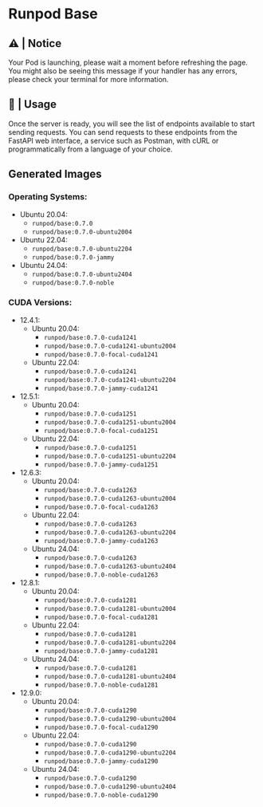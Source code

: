 <h1>Runpod Base</h1>

## ⚠️ | Notice

Your Pod is launching, please wait a moment before refreshing the page. You might also be seeing this message if your handler has any errors, please check your terminal for more information.

## 🚀 | Usage

Once the server is ready, you will see the list of endpoints available to start sending requests. You can send requests to these endpoints from the FastAPI web interface, a service such as Postman, with cURL or programmatically from a language of your choice.

## Generated Images

<div class="base-images">

### Operating Systems:
- Ubuntu 20.04:
    - `runpod/base:0.7.0`
    - `runpod/base:0.7.0-ubuntu2004`
- Ubuntu 22.04:
    - `runpod/base:0.7.0-ubuntu2204`
    - `runpod/base:0.7.0-jammy`
- Ubuntu 24.04:
    - `runpod/base:0.7.0-ubuntu2404`
    - `runpod/base:0.7.0-noble`

### CUDA Versions:
- 12.4.1:
    - Ubuntu 20.04:
        - `runpod/base:0.7.0-cuda1241`
        - `runpod/base:0.7.0-cuda1241-ubuntu2004`
        - `runpod/base:0.7.0-focal-cuda1241`
    - Ubuntu 22.04:
        - `runpod/base:0.7.0-cuda1241`
        - `runpod/base:0.7.0-cuda1241-ubuntu2204`
        - `runpod/base:0.7.0-jammy-cuda1241`
- 12.5.1:
    - Ubuntu 20.04:
        - `runpod/base:0.7.0-cuda1251`
        - `runpod/base:0.7.0-cuda1251-ubuntu2004`
        - `runpod/base:0.7.0-focal-cuda1251`
    - Ubuntu 22.04:
        - `runpod/base:0.7.0-cuda1251`
        - `runpod/base:0.7.0-cuda1251-ubuntu2204`
        - `runpod/base:0.7.0-jammy-cuda1251`
- 12.6.3:
    - Ubuntu 20.04:
        - `runpod/base:0.7.0-cuda1263`
        - `runpod/base:0.7.0-cuda1263-ubuntu2004`
        - `runpod/base:0.7.0-focal-cuda1263`
    - Ubuntu 22.04:
        - `runpod/base:0.7.0-cuda1263`
        - `runpod/base:0.7.0-cuda1263-ubuntu2204`
        - `runpod/base:0.7.0-jammy-cuda1263`
    - Ubuntu 24.04:
        - `runpod/base:0.7.0-cuda1263`
        - `runpod/base:0.7.0-cuda1263-ubuntu2404`
        - `runpod/base:0.7.0-noble-cuda1263`
- 12.8.1:
    - Ubuntu 20.04:
        - `runpod/base:0.7.0-cuda1281`
        - `runpod/base:0.7.0-cuda1281-ubuntu2004`
        - `runpod/base:0.7.0-focal-cuda1281`
    - Ubuntu 22.04:
        - `runpod/base:0.7.0-cuda1281`
        - `runpod/base:0.7.0-cuda1281-ubuntu2204`
        - `runpod/base:0.7.0-jammy-cuda1281`
    - Ubuntu 24.04:
        - `runpod/base:0.7.0-cuda1281`
        - `runpod/base:0.7.0-cuda1281-ubuntu2404`
        - `runpod/base:0.7.0-noble-cuda1281`
- 12.9.0:
    - Ubuntu 20.04:
        - `runpod/base:0.7.0-cuda1290`
        - `runpod/base:0.7.0-cuda1290-ubuntu2004`
        - `runpod/base:0.7.0-focal-cuda1290`
    - Ubuntu 22.04:
        - `runpod/base:0.7.0-cuda1290`
        - `runpod/base:0.7.0-cuda1290-ubuntu2204`
        - `runpod/base:0.7.0-jammy-cuda1290`
    - Ubuntu 24.04:
        - `runpod/base:0.7.0-cuda1290`
        - `runpod/base:0.7.0-cuda1290-ubuntu2404`
        - `runpod/base:0.7.0-noble-cuda1290`
</div>
